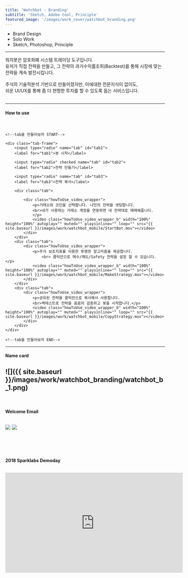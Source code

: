 ```yaml
---
title: 'Watchbot - Branding'
subtitle: 'Sketch, Adobe tool, Principle'
featured_image: '/images/work_cover/watchbot_branding.png'
---
```




* Brand Design
* Solo Work
* Sketch, Photoshop, Principle  

<hr>
<div class="project_p">
  워치봇은 암호화폐 시스템 트레이딩 도구입니다.<br>
  유저가 직접 전략을 만들고, 그 전략의 과거수익률조회(Backtest)를 통해 시장에 맞는 전략을 계속 발전시킵니다.  

  <br>
  <br>
  주식의 기술적분석 기반으로 만들어졌지만, 이에대한 전문지식이 없이도,  <br>
  쉬운 UI/UX를 통해 좀 더 현명한 투자를 할 수 있도록 돕는 서비스입니다.
</div>


<br>

<hr>


<!-- <video class="howToUse_video_wrapper_b" width="100%" height="100%" autoplay="" muted="" playsinline="" loop="" src="{{ site.baseurl }}/images/work/watchbot_mobile/StartBot.mov"></video> -->

<!--여기서부터 How to use-->
<h4>How to use</h4>
<br>

<div class="howToUse_wrapper">

    <!--tab을 만들어보자 START-->

    <div class="tab-frame">
        <input type="radio" name="tab" id="tab1">
        <label for="tab1">봇 시작</label>

        <input type="radio" checked name="tab" id="tab2">
        <label for="tab2">전략 만들기</label>

        <input type="radio" name="tab" id="tab3">
        <label for="tab3">전략 복사</label>

        <div class="tab">

            <div class="howToUse_video_wrapper">
                <p>거래소와 코인을 선택합니다. 나만의 전략을 셋팅합니다.
                <br>내가 사용하는 거래소 계정을 연동하면 내 전략대로 매매해줍니다.
                </p>
                <video class="howToUse_video_wrapper_b" width="100%" height="100%" autoplay="" muted="" playsinline="" loop="" src="{{ site.baseurl }}/images/work/watchbot_mobile/StartBot.mov"></video>
            </div>
        </div>
        <div class="tab">
            <div class="howToUse_video_wrapper">
                <p>주식 보조지표를 이용한 투명한 알고리즘을 제공합니다.
                    <br> 클릭만으로 매수/매도/Safety 전략을 설정 할 수 있습니다.</p>
                <video class="howToUse_video_wrapper_b" width="100%" height="100%" autoplay="" muted="" playsinline="" loop="" src="{{ site.baseurl }}/images/work/watchbot_mobile/MakeStrategy.mov"></video>
            </div>
        </div>
        <div class="tab">
            <div class="howToUse_video_wrapper">
                <p>공유된 전략을 클릭만으로 복사해서 사용합니다.
                <br>백테스트로 전략을 꼼꼼히 검증하고 봇을 시작합니다.</p>
                <video class="howToUse_video_wrapper_b" width="100%" height="100%" autoplay="" muted="" playsinline="" loop="" src="{{ site.baseurl }}/images/work/watchbot_mobile/CopyStrategy.mov"></video>
            </div>
        </div>
    </div>

    <!--tab을 만들어보자 END-->


</div>

---
<h4>Name card</h4>


![]({{ site.baseurl }}/images/work/watchbot_branding/watchbot_b_1.png)
---

<br>
<h4>Welcome Email</h4>

<h2>
  <div class="gallery" data-columns="2">
      <img src="{{ site.baseurl }}/images/work/watchbot_branding/watchbot_b_2.png">
      <img src="{{ site.baseurl }}/images/work/watchbot_branding/watchbot_b_5.png">
  </div>
</h2>
<h2>
  <img src="{{ site.baseurl }}/images/work/watchbot_branding/watchbot_b_0.png" alt="">
</h2>

<br>

<h4>2018 Sparklabs Demoday</h4>
<h2>
  <iframe width="560" height="315" src="https://www.youtube-nocookie.com/embed/OCedARFnl2Y?start=87" frameborder="0" allow="autoplay; encrypted-media" allowfullscreen></iframe>
</h2>
